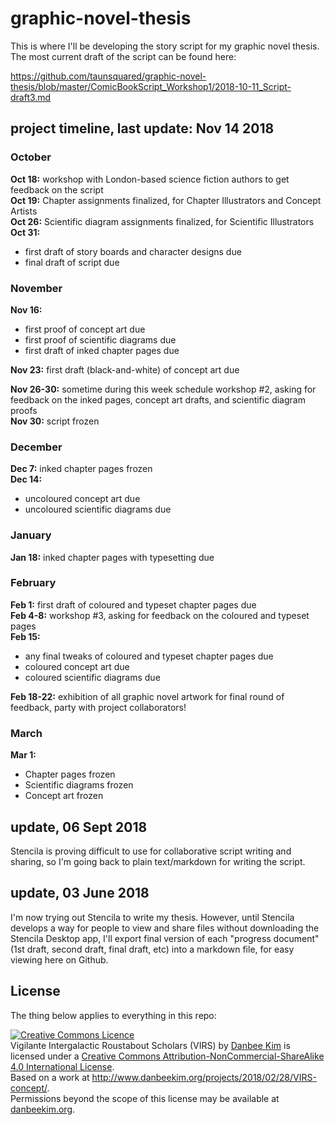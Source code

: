 # graphic-novel-thesis
This is where I'll be developing the story script for my graphic novel thesis. The most current draft of the script can be found here: 

https://github.com/taunsquared/graphic-novel-thesis/blob/master/ComicBookScript_Workshop1/2018-10-11_Script-draft3.md

## project timeline, last update: Nov 14 2018
### October
**Oct 18:** workshop with London-based science fiction authors to get feedback on the script  
**Oct 19:** Chapter assignments finalized, for Chapter Illustrators and Concept Artists  
**Oct 26:** Scientific diagram assignments finalized, for Scientific Illustrators  
**Oct 31:** 
* first draft of story boards and character designs due  
* final draft of script due  

### November  
**Nov 16:** 
* first proof of concept art due   
* first proof of scientific diagrams due  
* first draft of inked chapter pages due  

**Nov 23:** first draft (black-and-white) of concept art due

**Nov 26-30:** sometime during this week schedule workshop #2, asking for feedback on the inked pages, concept art drafts, and scientific diagram proofs  
**Nov 30:** script frozen  

### December
**Dec 7:** inked chapter pages frozen  
**Dec 14:** 
* uncoloured concept art due  
* uncoloured scientific diagrams due  

### January
**Jan 18:** inked chapter pages with typesetting due  

### February
**Feb 1:** first draft of coloured and typeset chapter pages due  
**Feb 4-8:** workshop #3, asking for feedback on the coloured and typeset pages  
**Feb 15:** 
* any final tweaks of coloured and typeset chapter pages due  
* coloured concept art due  
* coloured scientific diagrams due  

**Feb 18-22:** exhibition of all graphic novel artwork for final round of feedback, party with project collaborators!  

### March
**Mar 1:** 
* Chapter pages frozen  
* Scientific diagrams frozen  
* Concept art frozen  

## update, 06 Sept 2018
Stencila is proving difficult to use for collaborative script writing and sharing, so I'm going back to plain text/markdown for writing the script. 

## update, 03 June 2018
I'm now trying out Stencila to write my thesis. However, until Stencila develops a way for people to view and share files without downloading the Stencila Desktop app, I'll export final version of each "progress document" (1st draft, second draft, final draft, etc) into a markdown file, for easy viewing here on Github. 

## License
The thing below applies to everything in this repo: 

<a rel="license" href="http://creativecommons.org/licenses/by-nc-sa/4.0/"><img alt="Creative Commons Licence" style="border-width:0" src="https://i.creativecommons.org/l/by-nc-sa/4.0/88x31.png" /></a><br /><span xmlns:dct="http://purl.org/dc/terms/" property="dct:title">Vigilante Intergalactic Roustabout Scholars (VIRS)</span> by <a xmlns:cc="http://creativecommons.org/ns#" href="danbeekim.org" property="cc:attributionName" rel="cc:attributionURL">Danbee Kim</a> is licensed under a <a rel="license" href="http://creativecommons.org/licenses/by-nc-sa/4.0/">Creative Commons Attribution-NonCommercial-ShareAlike 4.0 International License</a>.<br />Based on a work at <a xmlns:dct="http://purl.org/dc/terms/" href="http://www.danbeekim.org/projects/2018/02/28/VIRS-concept/" rel="dct:source">http://www.danbeekim.org/projects/2018/02/28/VIRS-concept/</a>.<br />Permissions beyond the scope of this license may be available at <a xmlns:cc="http://creativecommons.org/ns#" href="danbeekim.org" rel="cc:morePermissions">danbeekim.org</a>.
